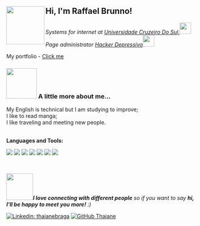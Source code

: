 <h2> Hi, I'm Raffael Brunno! <img align="left" src="https://media.giphy.com/media/fQuF2qQW0f2UpiPvG5/giphy.gif" width="100"></h2>
<p><em>Systems for internet at <a href="https://www.cruzeirodosul.edu.br/">Universidade Cruzeiro Do Sul,</a><img src="https://media.giphy.com/media/MB75OzWrpUMOWfBHg0/giphy.gif" width="30" ><br>Page administrator <a href="https://www.facebook.com/HackersDepressivo">Hacker Depressivo</a><img src="https://media.giphy.com/media/Y0y2Tav0YimqiuGQps/giphy.gif" width="30"></em></p>

<p>My portfolio - <a href="https://raffaelzzz.github.io/">Click me</a><p/>



### <img src="https://media.giphy.com/media/k0K7YxqZ453UtuzfZ4/giphy.gif" width="80"> A little more about me...  

My English is technical but I am studying to improve;<br>
I like to read manga;<br>
I like traveling and meeting new people.<br>
<br>



**Languages and Tools:**  <br>


  <code><img src="https://img.shields.io/badge/HTML5-E34F26?style=for-the-badge&logo=html5&logoColor=white"></code>
  <code><img src="https://img.shields.io/badge/CSS3-1572B6?style=for-the-badge&logo=css3&logoColor=white"></code>
  <code><img src="https://img.shields.io/badge/Python-3776AB?style=for-the-badge&logo=python&logoColor=white"></code>
  <code><img src="https://img.shields.io/badge/PHP-777BB4?style=for-the-badge&logo=php&logoColor=white"></code>
  <code><img src="https://img.shields.io/badge/jQuery-0769AD?style=for-the-badge&logo=jquery&logoColor=white"></code>
  <code><img src="https://img.shields.io/badge/MySQL-00000F?style=for-the-badge&logo=mysql&logoColor=white"></code>
  <code><img src="https://img.shields.io/badge/Git-F05032?style=for-the-badge&logo=git&logoColor=white"></code>
 
<br>




<img src="https://media.giphy.com/media/xUA7aL1gGVQbIkosIE/giphy.gif" width=70><em><b>I love connecting with different people</b> so if you want to say <b>hi, I'll be happy to meet you more!</b> :)</em>


[![Linkedin: thaianebraga](https://img.shields.io/badge/-raffael-blue?style=flat-square&logo=Linkedin&logoColor=white&link=https://www.linkedin.com/in/raffael-brunno/)](https://www.linkedin.com/in/raffael-brunno/)
[![GitHub Thaiane](https://img.shields.io/github/followers/raffaelzzz?label=follow&style=social)](https://github.com/raffaelzzz)
